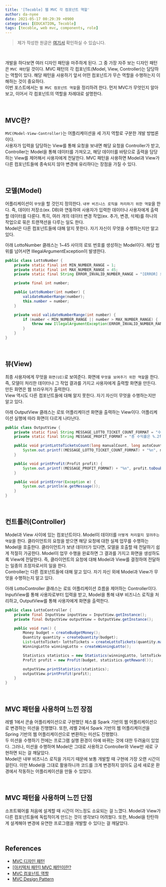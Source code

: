 ```yaml
---
title: '[Tecoble] 웹 MVC 각 컴포넌트 역할'
author: da-nyee
date: 2021-05-17 00:29:39 +0900
categories: [EDUCATION, Tecoble]
tags: [tecoble, web mvc, components, role]
---
```


> 제가 작성한 원글은 [여기서](https://woowacourse.github.io/tecoble/post/2021-04-26-mvc/) 확인하실 수 있습니다.

<br/>

개발을 하다보면 여러 디자인 패턴을 마주하게 된다. 그 중 가장 자주 보는 디자인 패턴은 `MVC 패턴`일 것이다.
MVC 패턴의 각 컴포넌트(Model, View, Controller)는 담당하는 역할이 있다. 해당 패턴을 사용하기 앞서 어떤 컴포넌트가 무슨 역할을 수행하는지 이해하는 것이 중요하다.<br/>
이번 포스트에서는 `웹 MVC 컴포넌트 역할`을 정리하려 한다. 먼저 MVC가 무엇인지 알아보고, 이어서 각 컴포넌트의 역할을 차례대로 설명한다.<br/>

<br/>

## MVC란?
`MVC(Model-View-Controller)`는 어플리케이션을 세 가지 역할로 구분한 개발 방법론이다.<br/>
사용자가 입력을 담당하는 View를 통해 요청을 보내면 해당 요청을 Controller가 받고, Controller는 Model을 통해 데이터를 가져오고, 해당 데이터를 바탕으로 출력을 담당하는 View를 제어해서 사용자에게 전달한다.
MVC 패턴을 사용하면 Model과 View가 다른 컴포넌트들에 종속되지 않아 변경에 유리하다는 장점을 가질 수 있다.<br/>

<br/>

## 모델(Model)
어플리케이션이 `무엇`을 할 것인지 정의한다. `내부 비즈니스 로직을 처리하기 위한 역할`을 한다.
즉, 데이터 저장소(ex. DB)와 연동하여 사용자가 입력한 데이터나 사용자에게 출력할 데이터를 다룬다.
특히, 여러 개의 데이터 변경 작업(ex. 추가, 변경, 삭제)를 하나의 작업으로 묶은 트랜잭션을 다루는 일도 한다.<br/>
Model은 다른 컴포넌트들에 대해 알지 못한다. 자기 자신이 무엇을 수행하는지만 알고 있다.<br/>

아래 LottoNumber 클래스는 1~45 사이의 로또 번호를 생성하는 Model이다. 해당 범위를 넘어서면 IllegalArgumentException이 발생한다.<br/>

```java
public class LottoNumber {
    private static final int MIN_NUMBER_RANGE = 1;
    private static final int MAX_NUMBER_RANGE = 45;
    private static final String ERROR_INVALID_NUMBER_RANGE = "[ERROR] 로또 번호는 1~45 사이로 입력해주세요.";

    private final int number;

    public LottoNumber(int number) {
        validateNumberRange(number);
        this.number = number;
    }

    private void validateNumberRange(int number) {
        if (number < MIN_NUMBER_RANGE || number > MAX_NUMBER_RANGE) {
            throw new IllegalArgumentException(ERROR_INVALID_NUMBER_RANGE);
        }
    }
}
```

<br/>

## 뷰(View)
최종 사용자에게 무엇을 `화면(UI)`로 보여준다. 화면에 `무엇을 보여주기 위한 역할`을 한다.
즉, 모델이 처리한 데이터나 그 작업 결과를 가지고 사용자에게 출력할 화면을 만든다. 만든 화면은 웹 브라우저가 출력한다.<br/>
View 역시도 다른 컴포넌트들에 대해 알지 못한다. 자기 자신이 무엇을 수행하는지만 알고 있다.<br/>

아래 OutputView 클래스는 로또 어플리케이션 화면을 출력하는 View이다. 어플리케이션 실행에 따라 화면이 다르게 나타난다.<br/>

```java
public class OutputView {
    private static final String MESSAGE_LOTTO_TICKET_COUNT_FORMAT = "수동으로 %d장, 자동으로 %d개를 구매했습니다.";
    private static final String MESSAGE_PROFIT_FORMAT = "총 수익률은 %.2f입니다.";

    public void printLottoTicketsCount(long manualCount, long autoCount) {
        System.out.printf((MESSAGE_LOTTO_TICKET_COUNT_FORMAT) + "%n", manualCount, autoCount);
    }

    public void printProfit(Profit profit) {
        System.out.printf((MESSAGE_PROFIT_FORMAT) + "%n", profit.toDouble());
    }

    public void printError(Exception e) {
        System.out.println(e.getMessage());
    }
}
```

<br/>

## 컨트롤러(Controller)
Model과 View 사이에 있는 컴포넌트이다. Model이 데이터를 `어떻게 처리할지 알려주는 역할`을 한다.
클라이언트의 요청을 받으면 해당 요청에 대한 실제 업무를 수행하는 Model을 호출한다. 클라이언트가 보낸 데이터가 있다면, 모델을 호출할 때 전달하기 쉽게 적절히 가공한다.
Model이 업무 수행을 완료하면 그 결과를 가지고 화면을 생성하도록 View에 전달한다. 즉, 클라이언트의 요청에 대해 Model과 View를 결정하여 전달하는 일종의 조정자로서의 일을 한다.<br/>
Controller는 다른 컴포넌트들에 대해 알고 있다. 자기 자신 외에 Model과 View가 무엇을 수행하는지 알고 있다.<br/>

아래 LottoController 클래스는 로또 어플리케이션 흐름을 제어하는 Controller이다.
InputView를 통해 사용자로부터 입력을 받고, Model을 통해 내부 비즈니스 로직을 처리하고, OutputView를 통해 사용자에게 화면을 출력한다.<br/>

```java
public class LottoController {
    private final InputView inputView = InputView.getInstance();
    private final OutputView outputView = OutputView.getInstance();

    public void run() {
        Money budget = createBudgetMoney();
        Quantity quantity = createQuantity(budget);
        List<LottoTicket> lottoTickets = createLottoTickets(quantity.manual(), quantity.auto());
        WinningLotto winningLotto = createWinningLotto();

        Statistics statistics = new Statistics(winningLotto, lottoTickets);
        Profit profit = new Profit(budget, statistics.getReward());

        outputView.printStatistics(statistics);
        outputView.printProfit(profit);
    }
}
```

<br/>

## MVC 패턴을 사용하며 느낀 장점
레벨 1에서 콘솔 어플리케이션으로 구현했던 체스를 Spark 기반의 웹 어플리케이션으로 변경하는 미션을 진행했다.
또한, 레벨 2에서 Spark 기반의 웹 어플리케이션을 Spring 기반의 웹 어플리케이션으로 변환하는 미션도 진행했다.<br/>
두 미션을 수행하기 전에는 프로그램 실행 환경이 아예 바뀌는 것에 대한 두려움이 있었다. 그러나, 미션을 수행하며 Model은 그대로 사용하고 Controller와 View만 새로 구현하면 되는 걸 깨달았다.<br/>
Model은 내부 비즈니스 로직을 가지기 때문에 보통 개발할 때 구현에 가장 오랜 시간이 걸린다.
이런 Model을 그대로 활용하니까 코드를 크게 변경하지 않아도 금세 새로운 환경에서 작동하는 어플리케이션을 만들 수 있었다.<br/>

<br/>

## MVC 패턴을 사용하며 느낀 단점
소프트웨어를 처음에 설계할 때 시간이 어느정도 소요되는 걸 느꼈다.
Model과 View가 다른 컴포넌트들에 독립적이게 만드는 것이 생각보다 어려웠다.
또한, Model을 탄탄하게 설계해야 변경에 유연한 프로그램을 개발할 수 있다는 걸 깨달았다.<br/>

<br/>

## References

- [MVC 디자인 패턴](https://opentutorials.org/course/697/3828)
- [[아키텍처 패턴] MVC 패턴이란?](https://medium.com/@jang.wangsu/%EB%94%94%EC%9E%90%EC%9D%B8%ED%8C%A8%ED%84%B4-mvc-%ED%8C%A8%ED%84%B4%EC%9D%B4%EB%9E%80-1d74fac6e256)
- [MVC 컴포넌트 역할](https://dorothy-koo.gitbooks.io/extra-studies/content/mvc-c544-d0a4-d14d-ccd0.html)
- [MVC Design Pattern](https://www.geeksforgeeks.org/mvc-design-pattern/)
